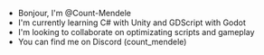 - Bonjour, I'm @Count-Mendele
- I'm currently learning C# with Unity and GDScript with Godot
- I'm looking to collaborate on optimizating scripts and gameplay
- You can find me on Discord (count_mendele)
